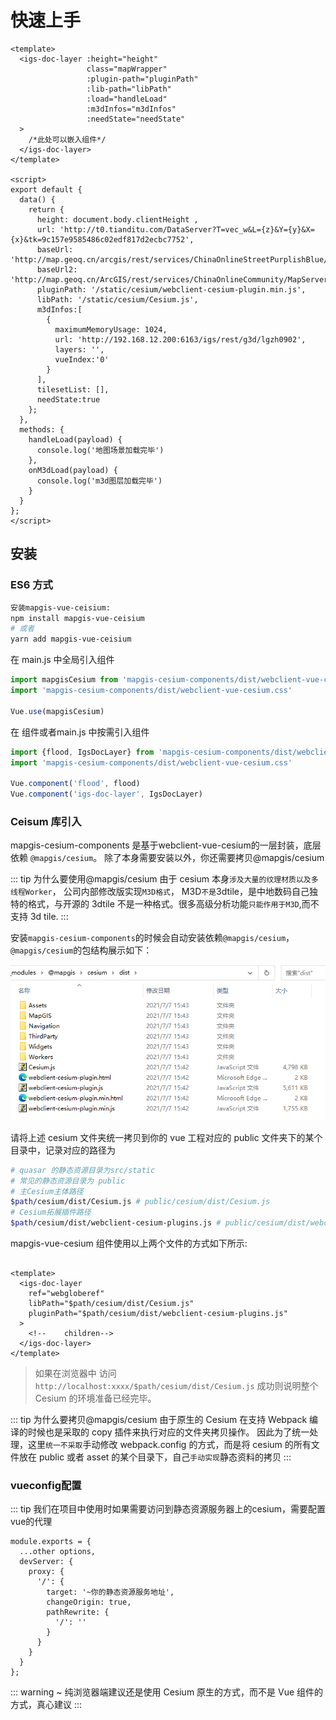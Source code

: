# 快速上手

``` vue
<template>
  <igs-doc-layer :height="height"
                 class="mapWrapper"
                 :plugin-path="pluginPath"
                 :lib-path="libPath"
                 :load="handleLoad"
                 :m3dInfos="m3dInfos"
                 :needState="needState"
  >
    /*此处可以嵌入组件*/
  </igs-doc-layer>
</template>

<script>
export default {
  data() {
    return {
      height: document.body.clientHeight ,
      url: 'http://t0.tianditu.com/DataServer?T=vec_w&L={z}&Y={y}&X={x}&tk=9c157e9585486c02edf817d2ecbc7752',
      baseUrl: 'http://map.geoq.cn/arcgis/rest/services/ChinaOnlineStreetPurplishBlue/MapServer',
      baseUrl2: 'http://map.geoq.cn/ArcGIS/rest/services/ChinaOnlineCommunity/MapServer',
      pluginPath: '/static/cesium/webclient-cesium-plugin.min.js',
      libPath: '/static/cesium/Cesium.js',
      m3dInfos:[
        {
          maximumMemoryUsage: 1024,
          url: 'http://192.168.12.200:6163/igs/rest/g3d/lgzh0902',
          layers: '',
          vueIndex:'0'
        }
      ],
      tilesetList: [],
      needState:true
    };
  },
  methods: {
    handleLoad(payload) {
      console.log('地图场景加载完毕')
    },
    onM3dLoad(payload) {
      console.log('m3d图层加载完毕')
    }
  }
};
</script>
```

## 安装

### ES6 方式

```bash
安装mapgis-vue-ceisium:
npm install mapgis-vue-ceisium
# 或者
yarn add mapgis-vue-ceisium
```

在 main.js 中全局引入组件

```js
import mapgisCesium from 'mapgis-cesium-components/dist/webclient-vue-cesium.umd.min'
import 'mapgis-cesium-components/dist/webclient-vue-cesium.css'

Vue.use(mapgisCesium)
```

在 组件或者main.js 中按需引入组件

```js
import {flood, IgsDocLayer} from 'mapgis-cesium-components/dist/webclient-vue-cesium.umd.min'
import 'mapgis-cesium-components/dist/webclient-vue-cesium.css'

Vue.component('flood', flood)
Vue.component('igs-doc-layer', IgsDocLayer)
```

### Ceisum 库引入

mapgis-cesium-components 是基于webclient-vue-cesium的一层封装，底层依赖 `@mapgis/cesium`。 除了本身需要安装以外，你还需要拷贝@mapgis/cesium

::: tip 为什么要使用@mapgis/cesium 由于 cesium 本身`涉及大量的纹理材质以及多线程Worker`， 公司内部修改版实现`M3D格式`， M3D`不是`3dtile，是中地数码自己独特的格式，与开源的
3dtile 不是一种格式。很多高级分析功能`只能作用于M3D`,而不支持 3d tile.
:::

安装`mapgis-cesium-components`的时候会自动安装依赖`@mapgis/cesium`，`@mapgis/cesium`的包结构展示如下：

![代码结构](./cesium_dist.png)

请将上述 cesium 文件夹统一拷贝到你的 vue 工程对应的 public 文件夹下的某个目录中，记录对应的路径为

```sh
# quasar 的静态资源目录为src/static
# 常见的静态资源目录为 public
# 主Cesium主体路径
$path/cesium/dist/Cesium.js # public/cesium/dist/Cesium.js
# Cesium拓展插件路径
$path/cesium/dist/webclient-cesium-plugins.js # public/cesium/dist/webclient-cesium-plugins.js
```

mapgis-vue-cesium 组件使用以上两个文件的方式如下所示:

```vue

<template>
  <igs-doc-layer
    ref="webgloberef"
    libPath="$path/cesium/dist/Cesium.js"
    pluginPath="$path/cesium/dist/webclient-cesium-plugins.js"
  >
    <!--    children-->
  </igs-doc-layer>
</template>
```

> 如果在浏览器中 访问 `http://localhost:xxxx/$path/cesium/dist/Cesium.js` 成功则说明整个 Cesium 的环境准备已经完毕。

::: tip 为什么要拷贝@mapgis/cesium 由于原生的 Cesium 在支持 Webpack 编译的时候也是采取的 copy 插件来执行对应的文件夹拷贝操作。 因此为了统一处理，这里`统一不采取`手动修改
webpack.config 的方式，而是将 cesium 的所有文件放在 public 或者 asset 的某个目录下，自己`手动实现`静态资料的拷贝
:::

### vueconfig配置
::: tip 我们在项目中使用时如果需要访问到静态资源服务器上的cesium，需要配置vue的代理
```editorconfig
module.exports = {
  ...other options,
  devServer: {
    proxy: {
      '/': {
        target: '~你的静态资源服务地址',
        changeOrigin: true,
        pathRewrite: {
          '/': ''
        }
      }
    }
  }
};
```

::: warning
~ 纯浏览器端建议还是使用 Cesium 原生的方式，而不是 Vue 组件的方式，真心建议
:::
